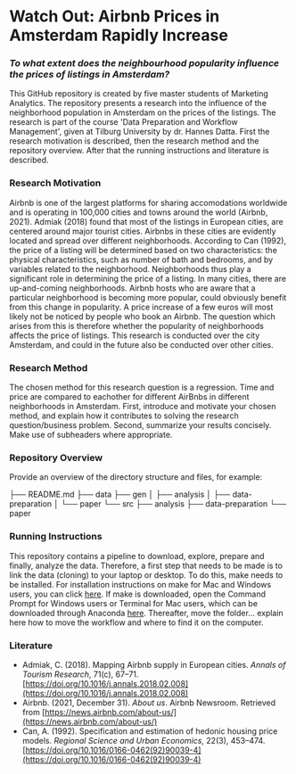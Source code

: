 # **Watch Out: Airbnb Prices in Amsterdam Rapidly Increase**
### *To what extent does the neighbourhood popularity influence the prices of listings in Amsterdam?*

This GitHub repository is created by five master students of Marketing Analytics. The repository presents a research into the influence of the neighborhood population in Amsterdam on the prices of the listings. The research is part of the course 'Data Preparation and Workflow Management', given at Tilburg University by dr. Hannes Datta.
First the research motivation is described, then the research method and the repository overview. After that the running instructions and literature is described. 

### **Research Motivation**
Airbnb is one of the largest platforms for sharing accomodations worldwide and is operating in 100,000 cities and towns around the world (Airbnb, 2021). Admiak (2018) found that most of the listings in European cities, are centered around major tourist cities. Airbnbs in these cities are evidently located and spread over different neighborhoods. According to Can (1992), the price of a listing will be determined based on two characteristics: the physical characteristics, such as number of bath and bedrooms, and by variables related to the neighborhood. Neighborhoods thus play a significant role in determining the price of a listing. In many cities, there are up-and-coming neighborhoods. Airbnb hosts who are aware that a particular neighborhood is becoming more popular, could obviously benefit from this change in popularity. A price increase of a few euros will most likely not be noticed by people who book an Airbnb. The question which arises from this is therefore whether the popularity of neighborhoods affects the price of listings. This research is conducted over the city Amsterdam, and could in the future also be conducted over other cities. 


### **Research Method**
The chosen method for this research question is a regression. Time and price are compared to eachother for different AirBnbs in different neighborhoods in Amsterdam. 
First, introduce and motivate your chosen method, and explain how it contributes to solving the research question/business problem.
Second, summarize your results concisely. Make use of subheaders where appropriate.

### **Repository Overview**
Provide an overview of the directory structure and files, for example:

├── README.md
├── data
├── gen
│   ├── analysis
│   ├── data-preparation
│   └── paper
└── src
    ├── analysis
    ├── data-preparation
    └── paper

### **Running Instructions**
This repository contains a pipeline to download, explore, prepare and finally, analyze the data. Therefore, a first step that needs to be made is to link the data (cloning) to your laptop or desktop. To do this, make needs to be installed. For installation instructions on make for Mac and Windows users, you can click [here](https://tilburgsciencehub.com/building-blocks/configure-your-computer/automation-and-workflows/make/). If make is downloaded, open the Command Prompt for Windows users or Terminal for Mac users, which can be downloaded through Anaconda [here](https://www.anaconda.com/products/individual). Thereafter, move the folder... explain here how to move the workflow and where to find it on the computer.

### **Literature**
- Admiak, C. (2018). Mapping Airbnb supply in European cities. *Annals of Tourism Research*, 71(c), 67–71. [https://doi.org/10.1016/j.annals.2018.02.008](https://doi.org/10.1016/j.annals.2018.02.008)
- Airbnb. (2021, December 31). *About us*. Airbnb Newsroom. Retrieved from [https://news.airbnb.com/about-us/](https://news.airbnb.com/about-us/)
- Can, A. (1992). Specification and estimation of hedonic housing price models. *Regional Science and Urban Economics*, 22(3), 453–474. [https://doi.org/10.1016/0166-0462(92)90039-4](https://doi.org/10.1016/0166-0462(92)90039-4)

